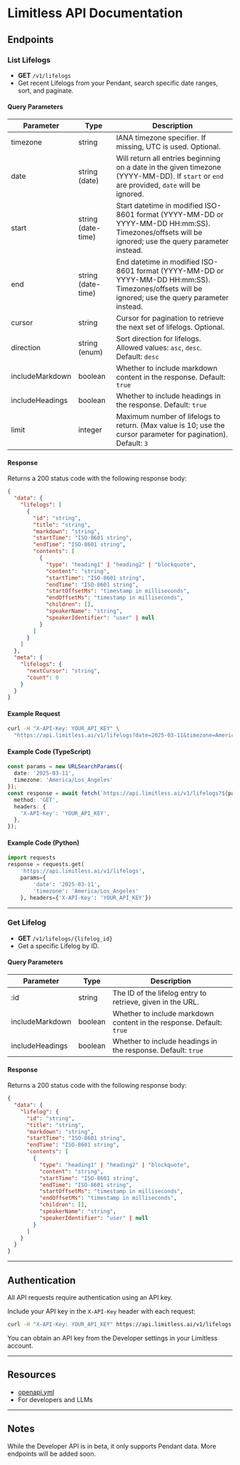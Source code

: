 # Limitless API Documentation

## Endpoints

### List Lifelogs
- **GET** `/v1/lifelogs`
- Get recent Lifelogs from your Pendant, search specific date ranges, sort, and paginate.

#### Query Parameters
| Parameter         | Type              | Description                                                                                 |
|------------------|-------------------|---------------------------------------------------------------------------------------------|
| timezone         | string            | IANA timezone specifier. If missing, UTC is used. Optional.                                 |
| date             | string (date)     | Will return all entries beginning on a date in the given timezone (YYYY-MM-DD). If `start` or `end` are provided, `date` will be ignored. |
| start            | string (date-time)| Start datetime in modified ISO-8601 format (YYYY-MM-DD or YYYY-MM-DD HH:mm:SS). Timezones/offsets will be ignored; use the query parameter instead. |
| end              | string (date-time)| End datetime in modified ISO-8601 format (YYYY-MM-DD or YYYY-MM-DD HH:mm:SS). Timezones/offsets will be ignored; use the query parameter instead. |
| cursor           | string            | Cursor for pagination to retrieve the next set of lifelogs. Optional.                        |
| direction        | string (enum)     | Sort direction for lifelogs. Allowed values: `asc`, `desc`. Default: `desc`                 |
| includeMarkdown  | boolean           | Whether to include markdown content in the response. Default: `true`                        |
| includeHeadings  | boolean           | Whether to include headings in the response. Default: `true`                                |
| limit            | integer           | Maximum number of lifelogs to return. (Max value is 10; use the cursor parameter for pagination). Default: `3` |

#### Response
Returns a 200 status code with the following response body:

```json
{
  "data": {
    "lifelogs": [
      {
        "id": "string",
        "title": "string",
        "markdown": "string",
        "startTime": "ISO-8601 string",
        "endTime": "ISO-8601 string",
        "contents": [
          {
            "type": "heading1" | "heading2" | "blockquote",
            "content": "string",
            "startTime": "ISO-8601 string",
            "endTime": "ISO-8601 string",
            "startOffsetMs": "timestamp in milliseconds",
            "endOffsetMs": "timestamp in milliseconds",
            "children": [],
            "speakerName": "string",
            "speakerIdentifier": "user" | null
          }
        ]
      }
    ]
  },
  "meta": {
    "lifelogs": {
      "nextCursor": "string",
      "count": 0
    }
  }
}
```

#### Example Request
```bash
curl -H "X-API-Key: YOUR_API_KEY" \
  "https://api.limitless.ai/v1/lifelogs?date=2025-03-11&timezone=America/Los_Angeles"
```

#### Example Code (TypeScript)
```typescript
const params = new URLSearchParams({
  date: '2025-03-11',
  timezone: 'America/Los_Angeles'
});
const response = await fetch(`https://api.limitless.ai/v1/lifelogs?${params}` , {
  method: 'GET',
  headers: {
    'X-API-Key': 'YOUR_API_KEY',
  },
});
```

#### Example Code (Python)
```python
import requests
response = requests.get(
    'https://api.limitless.ai/v1/lifelogs',
    params={
        'date': '2025-03-11',
        'timezone': 'America/Los_Angeles'
    }, headers={'X-API-Key': 'YOUR_API_KEY'})
```

---

### Get Lifelog
- **GET** `/v1/lifelogs/{lifelog_id}`
- Get a specific Lifelog by ID.

#### Query Parameters
| Parameter         | Type    | Description                                              |
|------------------|---------|----------------------------------------------------------|
| :id              | string  | The ID of the lifelog entry to retrieve, given in the URL.|
| includeMarkdown  | boolean | Whether to include markdown content in the response. Default: `true` |
| includeHeadings  | boolean | Whether to include headings in the response. Default: `true` |

#### Response
Returns a 200 status code with the following response body:

```json
{
  "data": {
    "lifelog": {
      "id": "string",
      "title": "string",
      "markdown": "string",
      "startTime": "ISO-8601 string",
      "endTime": "ISO-8601 string",
      "contents": [
        {
          "type": "heading1" | "heading2" | "blockquote",
          "content": "string",
          "startTime": "ISO-8601 string",
          "endTime": "ISO-8601 string",
          "startOffsetMs": "timestamp in milliseconds",
          "endOffsetMs": "timestamp in milliseconds",
          "children": [],
          "speakerName": "string",
          "speakerIdentifier": "user" | null
        }
      ]
    }
  }
}
```

---

## Authentication
All API requests require authentication using an API key.

Include your API key in the `X-API-Key` header with each request:

```bash
curl -H "X-API-Key: YOUR_API_KEY" https://api.limitless.ai/v1/lifelogs
```

You can obtain an API key from the Developer settings in your Limitless account.

---

## Resources
- [openapi.yml](https://raw.githubusercontent.com/limitless-ai-inc/limitless-api-examples/refs/heads/main/openapi.yml)
- For developers and LLMs

---

## Notes
While the Developer API is in beta, it only supports Pendant data. More endpoints will be added soon.
